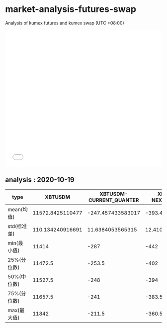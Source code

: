 # market-analysis-futures-swap
Analysis of kumex futures and kumex swap (UTC +08:00)

<iframe width="100%" height="440" src="./data.html" frameborder="no" border="0" scrolling="no"></iframe>

## analysis : 2020-10-19

type|XBTUSDM|XBTUSDM-CURRENT_QUANTER|XBTUSDM-NEXT_QUANTER|
---|---|---|---
mean(均值) | 11572.8425110477 | -247.457433583017 | -393.434053133586
std(标准差) | 110.134240916691 | 11.6384053565315 | 12.410618364386
min(最小值) | 11414 | -287 | -442
25%(分位数) | 11472.5 | -253.5 | -402
50%(中位数) | 11527.5 | -248 | -394
75%(分位数) | 11657.5 | -241 | -383.5
max(最大值) | 11842 | -211.5 | -360.5
